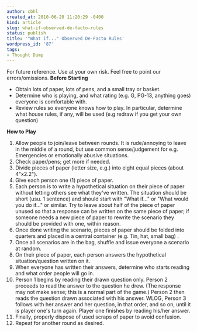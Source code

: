 ```yaml
---
author: cbhl
created_at: 2010-06-20 11:20:29 -0400
kind: article
slug: what-if-observed-de-facto-rules
status: publish
title: '"What if..." Observed De-Facto Rules'
wordpress_id: '87'
tags:
- Thought Dump
---
```


For future reference. Use at your own risk. Feel free to point our
errors/omissions. **Before Starting**
-   Obtain lots of paper, lots of pens, and a small tray or basket.
-   Determine who is playing, and what rating (e.g. G, PG-13, anything
    goes) everyone is comfortable with.
-   Review rules so everyone knows how to play. In particular, determine
    what house rules, if any, will be used (e.g redraw if you get your
    own question)

**How to Play**
1.  Allow people to join/leave between rounds. It is rude/annoying to
    leave in the middle of a round, but use common sense/judgement for
    e.g. Emergencies or emotionally abusive situations.
2.  Check paper/pens; get more if needed.
3.  Divide pieces of paper (letter size, e.g.) into eight equal pieces
    (about 4"x2.2").
4.  Give each person one (1) piece of paper.
5.  Each person is to write a hypothetical situation on their piece of
    paper without letting others see what they've written. The situation
    should be short (usu. 1 sentence) and should start with "What if..."
    or "What would you do if..." or similar. Try to leave about half of
    the piece of paper unused so that a response can be written on the
    same piece of paper; if someone needs a new piece of paper to
    rewrite the scenario they should be provided with one, within
    reason.
6.  Once done writing the scenario, pieces of paper should be folded
    into quarters and placed in a central container (e.g. Tin, hat,
    small bag) .
7.  Once all scenarios are in the bag, shuffle and issue everyone a
    scenario at random.
8.  On their piece of paper, each person answers the hypothetical
    situation/question written on it.
9.  When everyone has written their answers, determine who starts
    reading and what order people will go in.
10. Person 1 begins by reading their drawn question only. Person 2
    proceeds to read the answer to the question he drew. (The response
    may not make sense; this is a normal part of the game.) Person 2
    then reads the question drawn associated with his answer. WLOG,
    Person 3 follows with her answer and her question, in that order,
    and so on, until it is player one's turn again. Player one finishes
    by reading his/her answer.
11. Finally, properly dispose of used scraps of paper to avoid
    confusion.
12. Repeat for another round as desired.

